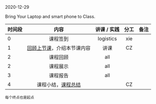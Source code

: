 2020-12-29

Bring Your Laptop and smart phone  to Class. 

|时间段     |  内容    | 讲课 / 实践     |  分工  |  备注       |
| :---      |   :----:    |   :----:    |    :----:    | ---: |
|   0       |  课程签到     |  logistics   |     xie     |        |
|   1       |  [回顾上节课](../WW15/WW15-Plan.md)，介绍本节课内容     |  讲课    |     CZ     |        |
|   2       |  课程回顾      |   all  |         |     | 
|   2       |  课程展示      |   all  |         |     | 
|   3       |  课程报告      |   all  |         |     | 
|   4       |  课程小结，[课程总结](../../Schedule-BDMI-2020S.md)       |     |  CZ |   |


``每个终点也是起点``
